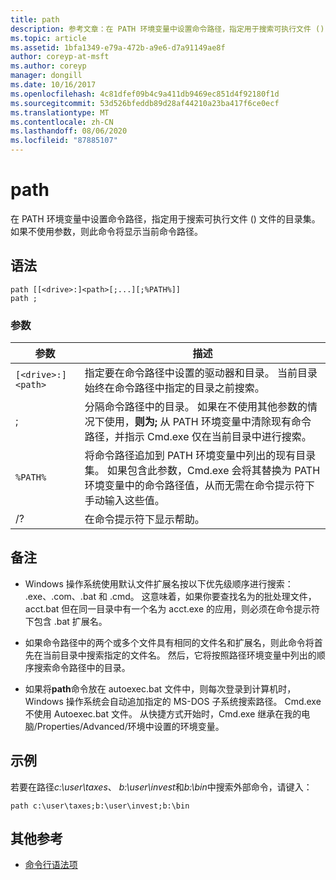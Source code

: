 ```yaml
---
title: path
description: 参考文章：在 PATH 环境变量中设置命令路径，指定用于搜索可执行文件 () 文件的目录集。
ms.topic: article
ms.assetid: 1bfa1349-e79a-472b-a9e6-d7a91149ae8f
author: coreyp-at-msft
ms.author: coreyp
manager: dongill
ms.date: 10/16/2017
ms.openlocfilehash: 4c81dfef09b4c9a411db9469ec851d4f92180f1d
ms.sourcegitcommit: 53d526bfeddb89d28af44210a23ba417f6ce0ecf
ms.translationtype: MT
ms.contentlocale: zh-CN
ms.lasthandoff: 08/06/2020
ms.locfileid: "87885107"
---
```

# <a name="path"></a>path

在 PATH 环境变量中设置命令路径，指定用于搜索可执行文件 () 文件的目录集。 如果不使用参数，则此命令将显示当前命令路径。

## <a name="syntax"></a>语法

```
path [[<drive>:]<path>[;...][;%PATH%]]
path ;
```

### <a name="parameters"></a>参数

| 参数 | 描述 |
|--|--|
| `[<drive>:]<path>` | 指定要在命令路径中设置的驱动器和目录。 当前目录始终在命令路径中指定的目录之前搜索。 |
| ; | 分隔命令路径中的目录。 如果在不使用其他参数的情况下使用，**则为;** 从 PATH 环境变量中清除现有命令路径，并指示 Cmd.exe 仅在当前目录中进行搜索。 |
| `%PATH%` | 将命令路径追加到 PATH 环境变量中列出的现有目录集。 如果包含此参数，Cmd.exe 会将其替换为 PATH 环境变量中的命令路径值，从而无需在命令提示符下手动输入这些值。 |
| /? | 在命令提示符下显示帮助。 |

## <a name="remarks"></a>备注


- Windows 操作系统使用默认文件扩展名按以下优先级顺序进行搜索： .exe、.com、.bat 和 .cmd。 这意味着，如果你要查找名为的批处理文件，acct.bat 但在同一目录中有一个名为 acct.exe 的应用，则必须在命令提示符下包含 .bat 扩展名。

- 如果命令路径中的两个或多个文件具有相同的文件名和扩展名，则此命令将首先在当前目录中搜索指定的文件名。 然后，它将按照路径环境变量中列出的顺序搜索命令路径中的目录。

- 如果将**path**命令放在 autoexec.bat 文件中，则每次登录到计算机时，Windows 操作系统会自动追加指定的 MS-DOS 子系统搜索路径。 Cmd.exe 不使用 Autoexec.bat 文件。 从快捷方式开始时，Cmd.exe 继承在我的电脑/Properties/Advanced/环境中设置的环境变量。

## <a name="examples"></a>示例

若要在路径*c:\user\taxes*、 *b:\user\invest*和*b:\bin*中搜索外部命令，请键入：

```
path c:\user\taxes;b:\user\invest;b:\bin
```

## <a name="additional-references"></a>其他参考

- [命令行语法项](command-line-syntax-key.md)
